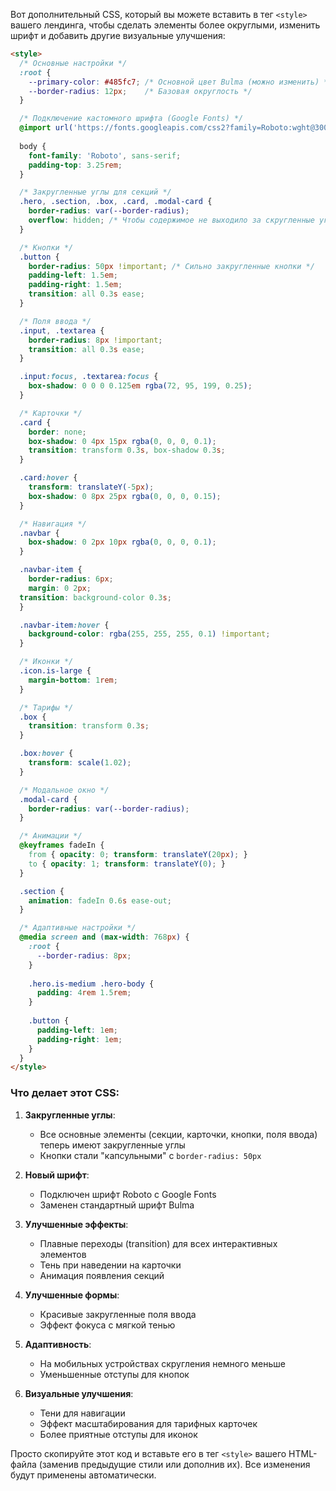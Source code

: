 Вот дополнительный CSS, который вы можете вставить в тег `<style>` вашего лендинга, чтобы сделать элементы более округлыми, изменить шрифт и добавить другие визуальные улучшения:

```html
<style>
  /* Основные настройки */
  :root {
    --primary-color: #485fc7; /* Основной цвет Bulma (можно изменить) */
    --border-radius: 12px;    /* Базовая округлость */
  }

  /* Подключение кастомного шрифта (Google Fonts) */
  @import url('https://fonts.googleapis.com/css2?family=Roboto:wght@300;400;500;700&display=swap');
  
  body {
    font-family: 'Roboto', sans-serif;
    padding-top: 3.25rem;
  }

  /* Закругленные углы для секций */
  .hero, .section, .box, .card, .modal-card {
    border-radius: var(--border-radius);
    overflow: hidden; /* Чтобы содержимое не выходило за скругленные углы */
  }

  /* Кнопки */
  .button {
    border-radius: 50px !important; /* Сильно закругленные кнопки */
    padding-left: 1.5em;
    padding-right: 1.5em;
    transition: all 0.3s ease;
  }

  /* Поля ввода */
  .input, .textarea {
    border-radius: 8px !important;
    transition: all 0.3s ease;
  }

  .input:focus, .textarea:focus {
    box-shadow: 0 0 0 0.125em rgba(72, 95, 199, 0.25);
  }

  /* Карточки */
  .card {
    border: none;
    box-shadow: 0 4px 15px rgba(0, 0, 0, 0.1);
    transition: transform 0.3s, box-shadow 0.3s;
  }

  .card:hover {
    transform: translateY(-5px);
    box-shadow: 0 8px 25px rgba(0, 0, 0, 0.15);
  }

  /* Навигация */
  .navbar {
    box-shadow: 0 2px 10px rgba(0, 0, 0, 0.1);
  }

  .navbar-item {
    border-radius: 6px;
    margin: 0 2px;
  transition: background-color 0.3s;
  }

  .navbar-item:hover {
    background-color: rgba(255, 255, 255, 0.1) !important;
  }

  /* Иконки */
  .icon.is-large {
    margin-bottom: 1rem;
  }

  /* Тарифы */
  .box {
    transition: transform 0.3s;
  }

  .box:hover {
    transform: scale(1.02);
  }

  /* Модальное окно */
  .modal-card {
    border-radius: var(--border-radius);
  }

  /* Анимации */
  @keyframes fadeIn {
    from { opacity: 0; transform: translateY(20px); }
    to { opacity: 1; transform: translateY(0); }
  }

  .section {
    animation: fadeIn 0.6s ease-out;
  }

  /* Адаптивные настройки */
  @media screen and (max-width: 768px) {
    :root {
      --border-radius: 8px;
    }
    
    .hero.is-medium .hero-body {
      padding: 4rem 1.5rem;
    }
    
    .button {
      padding-left: 1em;
      padding-right: 1em;
    }
  }
</style>
```

### Что делает этот CSS:

1. **Закругленные углы**:
   - Все основные элементы (секции, карточки, кнопки, поля ввода) теперь имеют закругленные углы
   - Кнопки стали "капсульными" с `border-radius: 50px`

2. **Новый шрифт**:
   - Подключен шрифт Roboto с Google Fonts
   - Заменен стандартный шрифт Bulma

3. **Улучшенные эффекты**:
   - Плавные переходы (transition) для всех интерактивных элементов
   - Тень при наведении на карточки
   - Анимация появления секций

4. **Улучшенные формы**:
   - Красивые закругленные поля ввода
   - Эффект фокуса с мягкой тенью

5. **Адаптивность**:
   - На мобильных устройствах скругления немного меньше
   - Уменьшенные отступы для кнопок

6. **Визуальные улучшения**:
   - Тени для навигации
   - Эффект масштабирования для тарифных карточек
   - Более приятные отступы для иконок

Просто скопируйте этот код и вставьте его в тег `<style>` вашего HTML-файла (заменив предыдущие стили или дополнив их). Все изменения будут применены автоматически.
